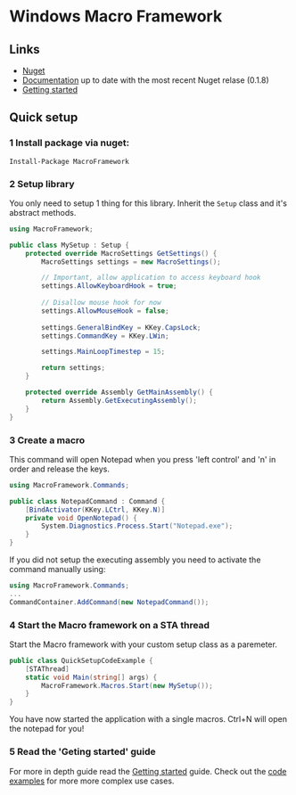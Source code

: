# Windows Macro Framework

## Links

- [Nuget](https://www.nuget.org/packages/MacroFramework/)
- [Documentation](https://porrasm.github.io/windows-macro-framework-library/html/index.html) up to date with the most recent Nuget relase (0.1.8)
- [Getting started](https://porrasm.github.io/windows-macro-framework-library/html/md_markdown_getting_started.html)

## Quick setup

### 1 Install package via nuget: 

`Install-Package MacroFramework`

### 2 Setup library

You only need to setup 1 thing for this library. Inherit the `Setup` class and it's abstract methods.

```C#
using MacroFramework;

public class MySetup : Setup {
    protected override MacroSettings GetSettings() {
        MacroSettings settings = new MacroSettings();

        // Important, allow application to access keyboard hook
        settings.AllowKeyboardHook = true;
        
        // Disallow mouse hook for now
        settings.AllowMouseHook = false;
        
        settings.GeneralBindKey = KKey.CapsLock;
        settings.CommandKey = KKey.LWin;

        settings.MainLoopTimestep = 15;

        return settings;
    }

    protected override Assembly GetMainAssembly() {
        return Assembly.GetExecutingAssembly();
    }
}
```

### 3 Create a macro

This command will open Notepad when you press 'left control' and 'n' in order and release the keys.

```C#
using MacroFramework.Commands;

public class NotepadCommand : Command {
    [BindActivator(KKey.LCtrl, KKey.N)]
    private void OpenNotepad() {
        System.Diagnostics.Process.Start("Notepad.exe");
    }
}
```

If you did not setup the executing assembly you need to activate the command manually using:

```C#
using MacroFramework.Commands;
...
CommandContainer.AddCommand(new NotepadCommand());
```

### 4 Start the Macro framework on a STA thread

Start the Macro framework with your custom setup class as a paremeter.

```C#
public class QuickSetupCodeExample {
    [STAThread]
    static void Main(string[] args) {
        MacroFramework.Macros.Start(new MySetup());
    }
}
```

You have now started the application with a single macros. Ctrl+N will open the notepad for you!

### 5 Read the 'Geting started' guide

For more in depth guide read the [Getting started](https://porrasm.github.io/windows-macro-framework-library/html/md_markdown_getting_started.html) guide. Check out the [code examples](https://github.com/porrasm/macro-framework/tree/main/Examples/CommandExamples) for more more complex use cases.
